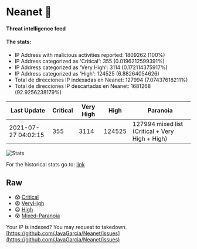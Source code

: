 # Neanet :hocho:
#### Threat intelligence feed
#### The stats:

- IP Address with malicious activities reported: 1809262 (100%)
- IP Address categorized as 'Critical':  355 (0.0196212599391%)
- IP Address categorized as 'Very High':  3114 (0.172114375917%)
- IP Address categorized as 'High':  124525 (6.88264054626)
- Total de direcciones IP indexadas en Neanet:  127994 (7.07437618211%)
- Total de direcciones IP descartadas en Neanet:  1681268 (92.9256238179%)

| Last Update | Critical | Very High | High | Paranoia |
| --- | --- | --- | --- | --- |
| 2021-07-27 04:02:15 | 355 | 3114 | 124525 | 127994 mixed list (Critical + Very High + High)|

![Stats](https://docs.google.com/spreadsheets/d/e/2PACX-1vSnaNMIXVabIpDJjufMlzH7poXnshF3mgd8Is1g9ytUEzVsP5my4Trn8f-xkoLLQ38xpL3HtmUexLo6/pubchart?oid=501124687&format=image)

For the historical stats go to: [link](/stats.csv)
## Raw
- :scream: [Critical](https://raw.githubusercontent.com/JavaGarcia/Neanet/master/blacklists/neanet_critical.txt)
- :fearful: [VeryHigh](https://raw.githubusercontent.com/JavaGarcia/Neanet/master/blacklists/neanet_veryHigh.txtt)
- :frowning: [High](https://raw.githubusercontent.com/JavaGarcia/Neanet/master/blacklists/neanet_high.txt)
- :dizzy_face: [Mixed-Paranoia](https://raw.githubusercontent.com/JavaGarcia/Neanet/master/blacklists/neanet_all.txt)


Your IP is indexed? You may request to takedown. [https://github.com/JavaGarcia/Neanet/issues](https://github.com/JavaGarcia/Neanet/issues)
























































































































































































































































































































































































































































































































































































































































































































































































































































































































































































































































































































































































































































































































































































































































































































































































































































































































































































































































































































































































































































































































































































































































































































































































































































































































































































































































































































































































































































































































































































































































































































































































































































































































































































































































































































































































































































































































































































































































































































































































































































































































































































































































































































































































































































































































































































































































































































































































































































































































































































































































































































































































































































































































































































































































































































































































































































































































































































































































































































































































































































































































































































































































































































































































































































































































































































































































































































































































































































































































































































































































































































































































































































































































































































































































































































































































































































































































































































































































































































































































































